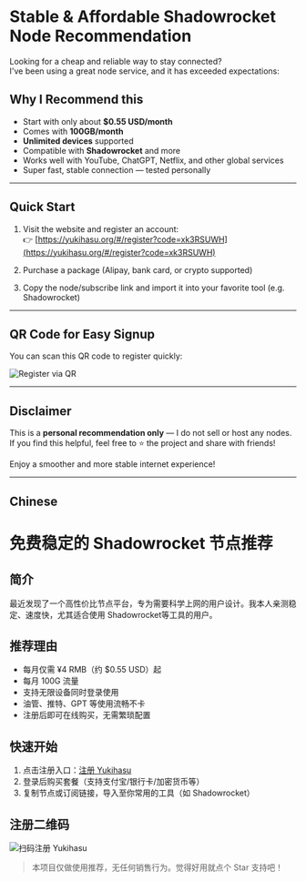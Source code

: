 # Stable & Affordable Shadowrocket Node Recommendation

Looking for a cheap and reliable way to stay connected?  
I've been using a great node service, and it has exceeded expectations:

## Why I Recommend this

- Start with only about **$0.55 USD/month**
- Comes with **100GB/month**
- **Unlimited devices** supported
- Compatible with **Shadowrocket** and more
- Works well with YouTube, ChatGPT, Netflix, and other global services
- Super fast, stable connection — tested personally

---

## Quick Start

1. Visit the website and register an account:  
   👉 [https://yukihasu.org/#/register?code=xk3RSUWH](https://yukihasu.org/#/register?code=xk3RSUWH)

2. Purchase a package (Alipay, bank card, or crypto supported)

3. Copy the node/subscribe link and import it into your favorite tool (e.g. Shadowrocket)

---

## QR Code for Easy Signup

You can scan this QR code to register quickly:

![Register via QR](https://api.qrserver.com/v1/create-qr-code/?data=https://yukihasu.org/#/register?code=xk3RSUWH&size=200x200)

---

## Disclaimer

This is a **personal recommendation only** — I do not sell or host any nodes.  
If you find this helpful, feel free to ⭐ the project and share with friends!

Enjoy a smoother and more stable internet experience!

---

## Chinese

# 免费稳定的 Shadowrocket 节点推荐

## 简介

最近发现了一个高性价比节点平台，专为需要科学上网的用户设计。我本人亲测稳定、速度快，尤其适合使用 Shadowrocket等工具的用户。

## 推荐理由
- 每月仅需 ¥4 RMB（约 $0.55 USD）起
- 每月 100G 流量
- 支持无限设备同时登录使用
- 油管、推特、GPT 等使用流畅不卡
- 注册后即可在线购买，无需繁琐配置

## 快速开始
1. 点击注册入口：[注册 Yukihasu](https://yukihasu.org/#/register?code=xk3RSUWH)
2. 登录后购买套餐（支持支付宝/银行卡/加密货币等）
3. 复制节点或订阅链接，导入至你常用的工具（如 Shadowrocket）

## 注册二维码
![扫码注册 Yukihasu](https://api.qrserver.com/v1/create-qr-code/?data=https://yukihasu.org/#/register?code=xk3RSUWH&size=200x200)

> 本项目仅做使用推荐，无任何销售行为。觉得好用就点个 Star 支持吧！
